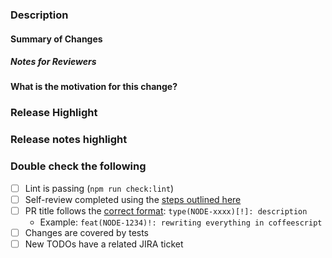 ### Description

#### Summary of Changes

<!-- Please describe the changes in this PR in a high-level overview. -->

##### Notes for Reviewers

<!-- 
If there is any additional context on the changes in the PR that reviewers might find helpful, feel free to make notes in this section.

Otherwise, feel free to remove this section.
-->

#### What is the motivation for this change?

<!--
Remove this section if there is an associated Jira ticket explaining the motiviation for this change. If there is not, please fill this section out with 
information explaining why this change is valuable.
-->

### Release Highlight

<!-- 
For user facing changes: please provide release notes. Feel free to browse previous releases for example release highlights. For an 
example PR which has the release notes section filled out, see https://github.com/mongodb/node-mongodb-native/pull/4642.

If there are no user-facing changes in this PR, please delete the release highlight section from the PR description.
-->

<!-- RELEASE_HIGHLIGHT_START -->

### Release notes highlight

<!-- RELEASE_HIGHLIGHT_END -->

### Double check the following

- [ ] Lint is passing (`npm run check:lint`)
- [ ] Self-review completed using the [steps outlined here](https://github.com/mongodb/node-mongodb-native/blob/HEAD/CONTRIBUTING.md#reviewer-guidelines)
- [ ] PR title follows the [correct format](https://www.conventionalcommits.org/en/v1.0.0/): `type(NODE-xxxx)[!]: description`
  - Example: `feat(NODE-1234)!: rewriting everything in coffeescript`
- [ ] Changes are covered by tests
- [ ] New TODOs have a related JIRA ticket
